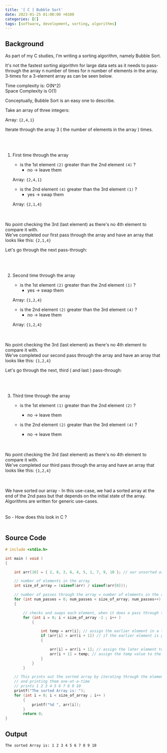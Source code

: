 ```yaml
---
title: '[ C ] Bubble Sort'
date: 2023-01-25 01:00:00 +0100
categories: [C]
tags: [software, development, sorting, algorithms]
---
```



## Background

As part of my C studies, I'm writing a sorting algorithm, namely Bubble Sort.

It's not the fastest sorting algorithm for large data sets as it needs to pass-through the array n number of times for n number of elements in the array. 3-times for a 3-element array as can be seen below.  

Time complexity is: O(N^2)  
Space Complexity is O(1)  


Conceptually, Bubble Sort is an easy one to describe.

Take an array of three integers:


Array: ```{2,4,1}```

Iterate through the array 3 ( the number of elements in the array ) times.
<br><br><br><br>
1. First time through the array

    + is the 1st element ```(2)```  greater than the 2nd element ```(4)```  ?  
      + no -> leave them  

    Array: ```{2,4,1}```  

    + is the 2nd element ```(4)```  greater than the 3rd element ```(1)```  ?  
      + yes -> swap them

    Array: ```{2,1,4}```  

<br><br>
No point checking the 3rd (last element) as there's no 4th element to compare it with.  
We've completed our first pass through the array and have an array that looks like this: ```{2,1,4}```  

Let's go through the next pass-through:
<br><br><br><br>

2. Second time through the array

    + is the 1st element ```(2)```  greater than the 2nd element ```(1)```  ?  
      + yes -> swap them  

    Array: ```{1,2,4}```  

    + is the 2nd element ```(2)```  greater than the 3rd element ```(4)```  ?
        + no -> leave them  
  
    Array: ```{1,2,4}```  

<br><br>
No point checking the 3rd (last element) as there's no 4th element to compare it with.  
We've completed our second pass through the array and have an array that looks like this: ```{1,2,4}``` 


Let's go through the next, third ( and last ) pass-through:
<br><br><br><br>

3. Third time through the array

    + is the 1st element ```(1)```  greater than the 2nd element ```(2)```  ?  
        + no -> leave them

    + is the 2nd element ```(2)```  greater than the 3rd element ```(4)```  ?
        + no -> leave them

<br><br>
No point checking the 3rd (last element) as there's no 4th element to compare it with.  
We've completed our third pass through the array and have an array that looks like this: ```{1,2,4}``` 
<br><br><br>

We have sorted our array - In this use-case, we had a sorted array at the end of the 2nd pass but that depends on the initial state of the array. Algorithms are written for generic use-cases.  
<br><br>
So - How does this look in C ? 
<br><br>



## Source Code
```C
# include <stdio.h>

int main ( void )
{

    int arr[10] = { 2, 8, 3, 6, 4, 5, 1, 7, 9, 10 }; // our unsorted array

    // number of elements in the array
    int size_of_array = (sizeof(arr) / sizeof(arr[0]));

    // number of passes through the array = number of elements in the array
    for (int num_passes = 0; num_passes < size_of_array; num_passes++)
    {

        // checks and swaps each element, when it does a pass through the array (except the last element)
        for (int i = 0; i < size_of_array -1 ; i++ )
            {

                int temp = arr[i]; // assign the earlier element in a temporary variable
                if (arr[i] > arr[i + 1]) // if the earlier element is greater than the later element
                {

                    arr[i] = arr[i + 1]; // assign the later element to the earlier one
                    arr[i + 1] = temp; // assign the temp value to the later element
                }
            }
        }

    // This prints out the sorted array by iterating through the elements
    // and printing them one-at-a-time
    // prints 1 2 3 4 5 6 7 8 9 10 
    printf("The sorted Array is: ");
    for (int i = 0; i < size_of_array ; i++ )
        {
            printf("%d ", arr[i]);
        }
        return 0;
}

```


## Output

```
The sorted Array is: 1 2 3 4 5 6 7 8 9 10 
```


‌